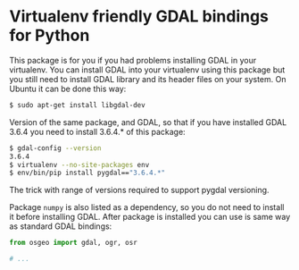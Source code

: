 # Virtualenv friendly GDAL bindings for Python

This package is for you if you had problems installing GDAL in your virtualenv.
You can install GDAL into your virtualenv using this package but you still need
to install GDAL library and its header files on your system. On Ubuntu it can be
done this way:

```bash
$ sudo apt-get install libgdal-dev
```

Version of the same package, and GDAL, so that if you have installed GDAL 3.6.4
you need to install 3.6.4.\* of this package:

```bash
$ gdal-config --version
3.6.4
$ virtualenv --no-site-packages env
$ env/bin/pip install pygdal=="3.6.4.*"
```

The trick with range of versions required to support pygdal versioning.

Package `numpy` is also listed as a dependency, so you do not need to install it
before installing GDAL. After package is installed you can use is same way as
standard GDAL bindings:

```python
from osgeo import gdal, ogr, osr

# ...
```
